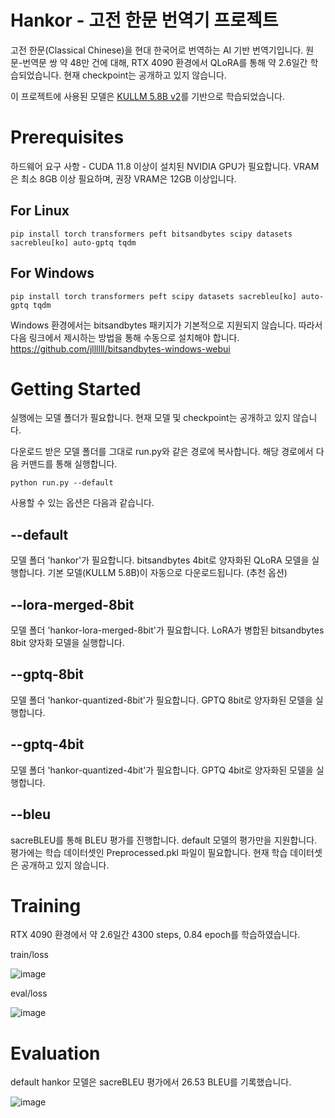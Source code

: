 # Hankor - 고전 한문 번역기 프로젝트

고전 한문(Classical Chinese)을 현대 한국어로 번역하는 AI 기반 번역기입니다. 원문-번역문 쌍 약 48만 건에 대해, RTX 4090 환경에서 QLoRA를 통해 약 2.6일간 학습되었습니다. 현재 checkpoint는 공개하고 있지 않습니다.

이 프로젝트에 사용된 모델은 [KULLM 5.8B v2](https://github.com/nlpai-lab/KULLM)를 기반으로 학습되었습니다.

# Prerequisites

하드웨어 요구 사항 - CUDA 11.8 이상이 설치된 NVIDIA GPU가 필요합니다. VRAM은 최소 8GB 이상 필요하며, 권장 VRAM은 12GB 이상입니다.

## For Linux

```
pip install torch transformers peft bitsandbytes scipy datasets sacrebleu[ko] auto-gptq tqdm
```

## For Windows

```
pip install torch transformers peft scipy datasets sacrebleu[ko] auto-gptq tqdm
```

Windows 환경에서는 bitsandbytes 패키지가 기본적으로 지원되지 않습니다. 따라서 다음 링크에서 제시하는 방법을 통해 수동으로 설치해야 합니다.
<https://github.com/jllllll/bitsandbytes-windows-webui>

# Getting Started

실행에는 모델 폴더가 필요합니다. 현재 모델 및 checkpoint는 공개하고 있지 않습니다.

다운로드 받은 모델 폴더를 그대로 run.py와 같은 경로에 복사합니다. 해당 경로에서 다음 커맨드를 통해 실행합니다.
```
python run.py --default
```

사용할 수 있는 옵션은 다음과 같습니다.

## --default
모델 폴더 'hankor'가 필요합니다. bitsandbytes 4bit로 양자화된 QLoRA 모델을 실행합니다. 기본 모델(KULLM 5.8B)이 자동으로 다운로드됩니다. (추천 옵션)
## --lora-merged-8bit
모델 폴더 'hankor-lora-merged-8bit'가 필요합니다. LoRA가 병합된 bitsandbytes 8bit 양자화 모델을 실행합니다.
## --gptq-8bit
모델 폴더 'hankor-quantized-8bit'가 필요합니다. GPTQ 8bit로 양자화된 모델을 실행합니다.
## --gptq-4bit
모델 폴더 'hankor-quantized-4bit'가 필요합니다. GPTQ 4bit로 양자화된 모델을 실행합니다.
## --bleu
sacreBLEU를 통해 BLEU 평가를 진행합니다. default 모델의 평가만을 지원합니다. 평가에는 학습 데이터셋인 Preprocessed.pkl 파일이 필요합니다. 현재 학습 데이터셋은 공개하고 있지 않습니다.

# Training
RTX 4090 환경에서 약 2.6일간 4300 steps, 0.84 epoch를 학습하였습니다.

train/loss

![image](https://github.com/jjhsnail0822/NLP-Team-Project-Fall-2023/assets/86543294/ce3be6c2-0671-4864-9b18-c0ac8d0aa8c4)

eval/loss

![image](https://github.com/jjhsnail0822/NLP-Team-Project-Fall-2023/assets/86543294/f7bcbb2f-57ea-4ab5-898b-06e646832e3a)


# Evaluation
default hankor 모델은 sacreBLEU 평가에서 26.53 BLEU를 기록했습니다.

![image](https://github.com/jjhsnail0822/NLP-Team-Project-Fall-2023/assets/86543294/4ac339e2-1e97-4934-aaa8-6f99b3cb887c)
